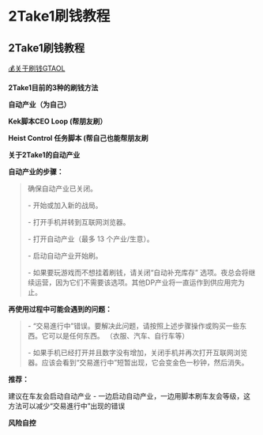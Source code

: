 # 2Take1刷钱教程

## 2Take1刷钱教程

[💰关于刷钱GTAOL](https://docs.hzz.im/mod/gtav/money)

**2Take1目前的3种的刷钱方法**

**自动产业（为自己）**

**Kek脚本CEO Loop (帮朋友刷）**

**Heist Control 任务脚本 (帮自己也能帮朋友刷**

**关于2Take1的自动产业**

**自动产业的步骤：**

> 确保自动产业已关闭。
>
> \- 开始或加入新的战局。
>
> \- 打开手机并转到互联网浏览器。
>
> \- 打开自动产业（最多 13 个产业/生意）。
>
> \- 启动自动产业开始刷。
>
> \- 如果要玩游戏而不想挂着刷钱，请关闭“自动补充库存” 选项。夜总会将继续运营，因为它们不需要该选项。其他DP产业将一直运作到供应用完为止。

**再使用过程中可能会遇到的问题：**

> \- “交易進行中”错误。要解决此问题，请按照上述步骤操作或购买一些东西。它可以是任何东西。 （衣服、汽车、自行车等）
>
> \- 如果手机已经打开并且数字没有增加，关闭手机并再次打开互联网浏览器。应该会看到“交易進行中”短暂出现，它会变金色一秒钟，然后消失。

**推荐：**

建议在车友会启动自动产业 - 一边启动自动产业，一边用脚本刷车友会等级，这方法可以减少“交易進行中”出现的错误

**风险自控**
